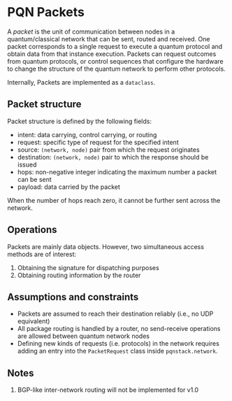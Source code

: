 # PQN Packets

A _packet_ is the unit of communication between nodes in a quantum/classical network that can be sent, routed and 
received. One packet corresponds to a single request to execute a quantum protocol and obtain data from that 
instance execution. Packets can request outcomes from quantum protocols, or control sequences that configure the 
hardware to change the structure of the quantum network to perform other protocols.

Internally, Packets are implemented as a `dataclass`.

## Packet structure

Packet structure is defined by the following fields:

* intent: data carrying, control carrying, or routing
* request: specific type of request for the specified intent
* source: `(network, node)` pair from which the request originates
* destination: `(network, node)` pair to which the response should be issued
* hops: non-negative integer indicating the maximum number a packet can be sent
* payload: data carried by the packet

When the number of hops reach zero, it cannot be further sent across the network.

## Operations

Packets are mainly data objects. However, two simultaneous access methods are of interest:

1. Obtaining the signature for dispatching purposes
2. Obtaining routing information by the router

## Assumptions and constraints

* Packets are assumed to reach their destination reliably (i.e., no UDP equivalent)
* All package routing is handled by a router, no send-receive operations are allowed between quantum network nodes
* Defining new kinds of requests (i.e. protocols) in the network requires adding an entry into the `PacketRequest` 
  class inside `pqnstack.network`.


## Notes

1. BGP-like inter-network routing will not be implemented for v1.0